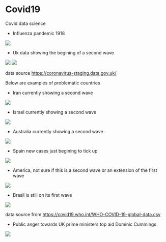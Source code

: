 # Covid19
Covid data science


* Influenza pandemic 1918

![](Influenza_Pandemic.jpg)

* Uk data showing the begining of a second wave 

![](/UK_Data/UK_New_Cases.png)
![](/UK_Data/UK_New_Deaths.png)

data source https://coronavirus-staging.data.gov.uk/


Below are examples of problematic countries

* Iran currently showing a second wave

![](/WHO_Data/Iran.png)

* Israel currently showing a second wave

![](/WHO_Data/Israel.png)

* Australia currently showing a second wave

![](/WHO_Data/Australia.png)

* Spain new cases just begining to tick up

![](/WHO_Data/Spain.png)

* America, not sure if this is a second wave or an extension of the first wave

![](/WHO_Data/USA.png)

* Brasil is still on its first wave

![](/WHO_Data/Brasil.png)

data source from https://covid19.who.int/WHO-COVID-19-global-data.csv

* Public anger towards UK prime ministers top aid Dominic Cummings 

![](Dominic_Cummings.jpg)





